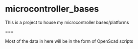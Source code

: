 microcontroller_bases
=====================

This is a project to house my microcontroller bases/platforms

===

Most of the data in here will be in the form of OpenScad scripts
